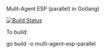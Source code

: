 Mulit-Agent ESP (parallel) in Go(lang)

[![Build Status](https://magnum.travis-ci.com/edmore/cooperative-coevolution.svg?token=qCqiUCDFN1395pnZuyJY&branch=multi-agent-esp-parallel)](https://magnum.travis-ci.com/edmore/cooperative-coevolution)

To build:

go build -o multi-agent-esp-parallel
